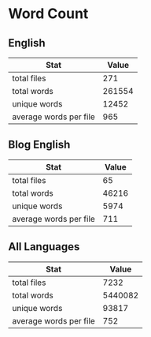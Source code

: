 # Word Count

## English

Stat | Value
---- | -----
total files | 271
total words | 261554
unique words | 12452
average words per file | 965

## Blog English

Stat | Value
---- | -----
total files | 65
total words | 46216
unique words | 5974
average words per file | 711

## All Languages

Stat | Value
---- | -----
total files | 7232
total words | 5440082
unique words | 93817
average words per file | 752
